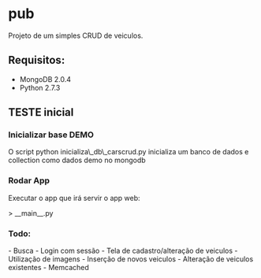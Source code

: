 pub
===

Projeto de um simples CRUD de veiculos.


<h2>Requisitos:</h2>

- MongoDB 2.0.4
- Python 2.7.3




<h2>TESTE inicial</h2>

<h3>Inicializar base DEMO</h3>
<p>O script python inicializa\_db\_carscrud.py inicializa um banco de dados e collection como dados demo no mongodb</p>

<h3>Rodar App</h3>
<p>Executar o app que irá servir o app web:</p>
> __main__.py


<h3>Todo:</h3>
- Busca
- Login com sessão
- Tela de cadastro/alteração de veiculos
- Utilização de imagens
- Inserção de novos veiculos
- Alteração de veiculos existentes
- Memcached
